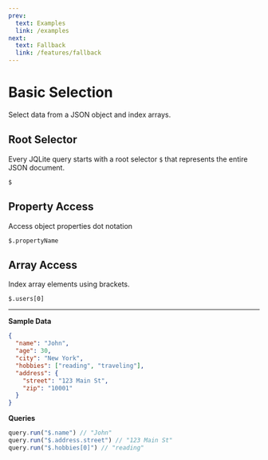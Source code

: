 ```yaml
---
prev:
  text: Examples
  link: /examples
next:
  text: Fallback
  link: /features/fallback
---
```


# Basic Selection

Select data from a JSON object and index arrays.

## Root Selector
Every JQLite query starts with a root selector `$` that represents the entire JSON document.

`$`

## Property Access
Access object properties dot notation

`$.propertyName`

## Array Access
Index array elements using brackets.

`$.users[0]`

---

**Sample Data**
```json
{
  "name": "John",
  "age": 30,
  "city": "New York",
  "hobbies": ["reading", "traveling"],
  "address": {
    "street": "123 Main St",
    "zip": "10001"
  }
}
```

**Queries**
```ts
query.run("$.name") // "John"
query.run("$.address.street") // "123 Main St"
query.run("$.hobbies[0]") // "reading"
```
